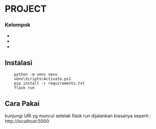 # PROJECT

### Kelompok 
- 
- 
- 

## Instalasi
```
    python -m venv venv
    venv\Scripts\Activate.ps1
    pip install -r requirements.txt
    flask run
```

## Cara Pakai
kunjungi URl yg muncul setelak flask run dijalankan
biasanya seperti : http://localhost:5000
